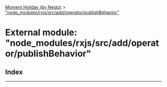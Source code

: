 [Moment Holiday (by Nesto)](../README.md) > ["node_modules/rxjs/src/add/operator/publishBehavior"](../modules/_node_modules_rxjs_src_add_operator_publishbehavior_.md)

# External module: "node_modules/rxjs/src/add/operator/publishBehavior"

## Index

---

